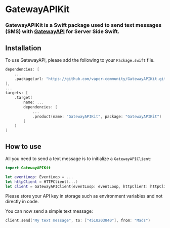# GatewayAPIKit

### GatewayAPIKit is a Swift package used to send text messages (SMS) with [GatewayAPI](https://gatewayapi.com/) for Server Side Swift.

## Installation
To use GatewayAPI, please add the following to your `Package.swift` file.

~~~~swift
dependencies: [
    ...
    .package(url: "https://github.com/vapor-community/GatewayAPIKit.git", from: "1.0.0")
],
...
targets: [
    .target(
        name: ...
        dependencies: [
            ...
            .product(name: "GatewayAPIKit", package: "GatewayAPIKit")
        ]
    )
]
~~~~

## How to use
All you need to send a text message is to initialize a `GatewayAPIClient`:

~~~~swift
import GatewayAPIKit

let eventLoop: EventLoop = ...
let httpClient = HTTPClient(...)
let client = GatewayAPIClient(eventLoop: eventLoop, httpClient: httpClient, apiKey: "")
~~~~

Please store your API key in storage such as environment variables and not directly in code.

You can now send a simple text message:
~~~~swift
client.send("My text message", to: ["4510203040"], from: "Mads")
~~~~
